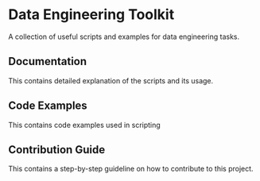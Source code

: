 # Data Engineering Toolkit
A collection of useful scripts and examples for data engineering tasks.
## Documentation
This contains detailed explanation of the scripts and its usage.
## Code Examples
This contains code examples used in scripting
## Contribution Guide
This contains a step-by-step guideline on how to contribute to this project.
